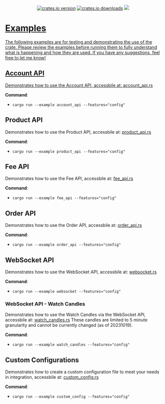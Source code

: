 <p align="center">
    <a href="https://crates.io/crates/cbadv" title="crates.io version.">
        <img src="https://img.shields.io/crates/v/cbadv?style=for-the-badge&logoColor=89b4fa&labelColor=11111b&color=89b4fa"
            alt="crates.io version"></a>
    <a href="https://crates.io/crates/cbadv" title="crates.io download counter.">
        <img src="https://img.shields.io/crates/d/cbadv?style=for-the-badge&logoColor=89dceb&labelColor=11111b&color=89dceb"
            alt="crates.io downloads"></a>
    <a href="https://github.com/ohkthx/cbadv-rs" title="Size of the repo!">
        <img src="https://img.shields.io/github/repo-size/Ohkthx/cbadv-rs?style=for-the-badge&logoColor=a6e3a1&labelColor=11111b&color=a6e3a1"
</p>

# Examples

The following examples are for testing and demonstrating the use of the crate. Please review the examples before running them to fully understand what is happening and how they are used. If you have any suggestions, feel free to let me know!

## Account API

Demonstrates how to use the Account API, accessbile at: [account_api.rs](https://github.com/Ohkthx/cbadv-rs/tree/main/examples/account_api.rs)

**Command**:

- `cargo run --example account_api --features="config"`

## Product API

Demonstrates how to use the Product API, accessbile at: [product_api.rs](https://github.com/Ohkthx/cbadv-rs/tree/main/examples/product_api.rs)

**Command**:

- `cargo run --example product_api --features="config"`

## Fee API

Demonstrates how to use the Fee API, accessbile at: [fee_api.rs](https://github.com/Ohkthx/cbadv-rs/tree/main/examples/fee_api.rs)

**Command**:

- `cargo run --example fee_api --features="config"`

## Order API

Demonstrates how to use the Order API, accessbile at: [order_api.rs](https://github.com/Ohkthx/cbadv-rs/tree/main/examples/order_api.rs)

**Command**:

- `cargo run --example order_api --features="config"`

## WebSocket API

Demonstrates how to use the WebSocket API, accessbile at: [websocket.rs](https://github.com/Ohkthx/cbadv-rs/tree/main/examples/websocket.rs)

**Command**:

- `cargo run --example websocket --features="config"`

### WebSocket API - Watch Candles

Demonstrates how to use the Watch Candles via the WebSocket API, accessbile at: [watch_candles.rs](https://github.com/Ohkthx/cbadv-rs/tree/main/examples/watch_candles.rs) These candles are limited to 5 minute granularity and cannot be currently changed (as of 20231019).

**Command**:

- `cargo run --example watch_candles --features="config"`

## Custom Configurations

Demonstrates how to create a custom configuration file to meet your needs in integration, accessbile at: [custom_config.rs](https://github.com/Ohkthx/cbadv-rs/tree/main/examples/custom_config.rs)

**Command**:

- `cargo run --example custom_config --features="config"`

